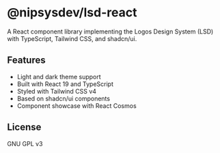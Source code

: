 # @nipsysdev/lsd-react

A React component library implementing the Logos Design System (LSD) with TypeScript, Tailwind CSS, and shadcn/ui.

## Features

- Light and dark theme support
- Built with React 19 and TypeScript
- Styled with Tailwind CSS v4
- Based on shadcn/ui components
- Component showcase with React Cosmos

## License

GNU GPL v3